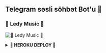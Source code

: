 <h2 align="centre">Telegram səsli söhbət Bot'u 🎵</h2>

### 🍁 **Ledy Music** 🍁
![🍁 Ledy Music 🍁](https://telegra.ph/file/e669d8ec6be16f4b7cc39.jpg)

</p>

<details>
<summary><b>🏹 HEROKU DEPLOY 🏹</b></summary>
<br>

[![Deploy](https://www.herokucdn.com/deploy/button.svg)](https://heroku.com/deploy?template=https://github.com/AzeMusic/LedyMusicBot)

  ------
<details>
<summary><b>📱 TELEGRAM 📱</b></summary>
<br>

<a href="https://t.me/ledyplaylist"><img src="https://img.shields.io/badge/Kanal%20Channel%3F-blue?&style=flat-?&logo=telegram" width=220px></a></p>
  ------
<a href="https://t.me/SOQrup"><img src="https://img.shields.io/badge/Dəstək%20Support%3F-blue?&style=?&logo=telegram" width=220px></a></p>
 __________________
 
<details>
<summary><b>Credits</b></summary>
<br>

  •[``MR AĞA``](https://github.com/AzeMusic)•
  
